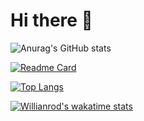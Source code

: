 # Hi there 👋

![Anurag's GitHub stats](https://github-readme-stats.vercel.app/api?username=vivimouret29&show_icons=true&theme=dark)

[![Readme Card](https://github-readme-stats.vercel.app/api/pin/?username=vivimouret29&repo=bot_discord&theme=dark)](https://github.com/anuraghazra/github-readme-stats)

[![Top Langs](https://github-readme-stats.vercel.app/api/top-langs/?username=vivimouret29&layout=compact&theme=dark)](https://github.com/anuraghazra/github-readme-stats)

[![Willianrod's wakatime stats](https://github-readme-stats.vercel.app/api/wakatime?username=vivimouret29&layout=compact&theme=dark)](https://github.com/anuraghazra/github-readme-stats)

<!--
**vivimouret29/vivimouret29** is a ✨ _special_ ✨ repository because its `README.md` (this file) appears on your GitHub profile.

Here are some ideas to get you started:

- 🔭 I’m currently working on ...
- 🌱 I’m currently learning ...
- 👯 I’m looking to collaborate on ...
- 🤔 I’m looking for help with ...
- 💬 Ask me about ...
- 📫 How to reach me: ...
- 😄 Pronouns: ...
- ⚡ Fun fact: ...
-->
